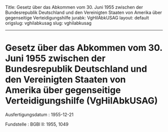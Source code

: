 Title: Gesetz über das Abkommen vom 30. Juni 1955 zwischen der Bundesrepublik Deutschland
  und den Vereinigten Staaten von Amerika über gegenseitige Verteidigungshilfe
jurabk: VgHilAbkUSAG
layout: default
origslug: vghilabkusag
slug: vghilabkusag

---

# Gesetz über das Abkommen vom 30. Juni 1955 zwischen der Bundesrepublik Deutschland und den Vereinigten Staaten von Amerika über gegenseitige Verteidigungshilfe (VgHilAbkUSAG)

Ausfertigungsdatum
:   1955-12-21

Fundstelle
:   BGBl II: 1955, 1049

